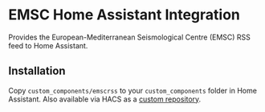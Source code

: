 # EMSC Home Assistant Integration

Provides the European-Mediterranean Seismological Centre (EMSC) RSS feed to Home Assistant.

## Installation
Copy `custom_components/emscrss` to your `custom_components` folder in Home Assistant. Also available via HACS as a [custom repository](https://hacs.xyz/docs/faq/custom_repositories).